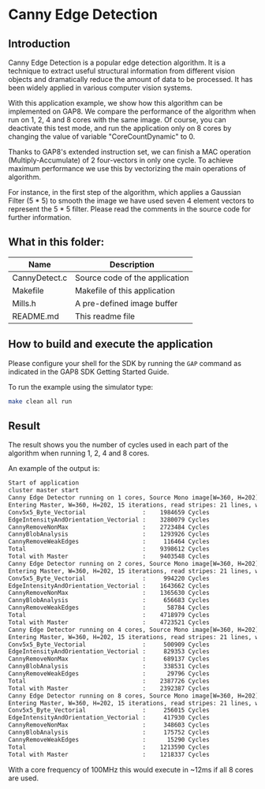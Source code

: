 # Canny Edge Detection

## Introduction

Canny Edge Detection is a popular edge detection algorithm. It is a technique to extract useful structural information from different vision objects and dramatically reduce the amount of data to be processed. It has been widely applied in various computer vision systems.

With this application example, we show how this algorithm can be implemented on GAP8. We compare the performance of the algorithm when run on 1, 2, 4 and 8 cores with the same image. Of course, you can deactivate this test mode, and run the application only on 8 cores by changing the value of variable "CoreCountDynamic" to 0.

Thanks to GAP8's extended instruction set, we can finish a MAC operation (Multiply-Accumulate) of 2 four-vectors in only one cycle. To achieve maximum performance we use this by vectorizing the main operations of algorithm.

For instance, in the first step of the algorithm, which applies a Gaussian Filter (5 * 5) to smooth the image we have used seven 4 element vectors to represent the 5 * 5 filter. Please read the comments in the source code for further information.

## What in this folder:

| Name          |         Description             |
|---------------|---------------------------------|
|CannyDetect.c  |  Source code of the application |
|Makefile       |  Makefile of this application   |
|Mills.h        |  A pre-defined image buffer     |
|README.md      |  This readme file               |

## How to build and execute the application

Please configure your shell for the SDK by running the `GAP` command as indicated in the GAP8 SDK Getting Started Guide.

To run the example using the simulator type:

~~~~~sh
make clean all run
~~~~~

## Result

The result shows you the number of cycles used in each part of the algorithm when running 1, 2, 4 and 8 cores.

An example of the output is:

~~~~~sh
Start of application
cluster master start
Canny Edge Detector running on 1 cores, Source Mono image[W=360, H=202]
Entering Master, W=360, H=202, 15 iterations, read stripes: 21 lines, wrote stripe: 13 lines
Conv5x5_Byte_Vectorial                :    1984659 Cycles
EdgeIntensityAndOrientation_Vectorial :    3280079 Cycles
CannyRemoveNonMax                     :    2723484 Cycles
CannyBlobAnalysis                     :    1293926 Cycles
CannyRemoveWeakEdges                  :     116464 Cycles
Total                                 :    9398612 Cycles
Total with Master                     :    9403548 Cycles
Canny Edge Detector running on 2 cores, Source Mono image[W=360, H=202]
Entering Master, W=360, H=202, 15 iterations, read stripes: 21 lines, wrote stripe: 13 lines
Conv5x5_Byte_Vectorial                :     994220 Cycles
EdgeIntensityAndOrientation_Vectorial :    1643662 Cycles
CannyRemoveNonMax                     :    1365630 Cycles
CannyBlobAnalysis                     :     656683 Cycles
CannyRemoveWeakEdges                  :      58784 Cycles
Total                                 :    4718979 Cycles
Total with Master                     :    4723521 Cycles
Canny Edge Detector running on 4 cores, Source Mono image[W=360, H=202]
Entering Master, W=360, H=202, 15 iterations, read stripes: 21 lines, wrote stripe: 13 lines
Conv5x5_Byte_Vectorial                :     500909 Cycles
EdgeIntensityAndOrientation_Vectorial :     829353 Cycles
CannyRemoveNonMax                     :     689137 Cycles
CannyBlobAnalysis                     :     338531 Cycles
CannyRemoveWeakEdges                  :      29796 Cycles
Total                                 :    2387726 Cycles
Total with Master                     :    2392387 Cycles
Canny Edge Detector running on 8 cores, Source Mono image[W=360, H=202]
Entering Master, W=360, H=202, 15 iterations, read stripes: 21 lines, wrote stripe: 13 lines
Conv5x5_Byte_Vectorial                :     256015 Cycles
EdgeIntensityAndOrientation_Vectorial :     417930 Cycles
CannyRemoveNonMax                     :     348603 Cycles
CannyBlobAnalysis                     :     175752 Cycles
CannyRemoveWeakEdges                  :      15290 Cycles
Total                                 :    1213590 Cycles
Total with Master                     :    1218337 Cycles
~~~~~

With a core frequency of 100MHz this would execute in \~12ms if all 8 cores are used.


